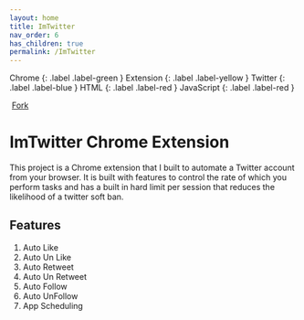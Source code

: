 ```yaml
---
layout: home
title: ImTwitter
nav_order: 6
has_children: true
permalink: /ImTwitter
--- 
```

Chrome
{: .label .label-green }
Extension
{: .label .label-yellow }
Twitter
{: .label .label-blue }
HTML
{: .label .label-red }
JavaScript
{: .label .label-red }
<!-- Place this tag where you want the button to render. -->
&nbsp;<a class="github-button" href="https://github.com/ImTiaan/ImTwitter/fork" data-show-count="true" aria-label="Fork ImTiaan/ImTwitter on GitHub">Fork</a>

# ImTwitter Chrome Extension

This project is a Chrome extension that I built to automate a Twitter account from your browser. It is built with features to control the rate of which you perform tasks and has a built in hard limit per session that reduces the likelihood of a twitter soft ban. 

## Features

1. Auto Like
2. Auto Un Like
3. Auto Retweet
4. Auto Un Retweet
5. Auto Follow
6. Auto UnFollow
7. App Scheduling


